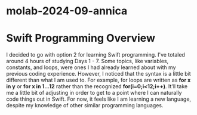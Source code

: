 # molab-2024-09-annica
# Swift Programming Overview
I decided to go with option 2 for learning Swift programming. I've totaled around 4 hours of studying Days 1 - 7. Some topics, like variables, constants, and loops, were ones I had already learned about with my previous coding experience. However, I noticed that the syntax is a little bit different than what I am used to. For example, for loops are written as **for x in y** or **for x in 1...12** rather than the recognized **for(i=0;i<12;i++)**. It'll take me a little bit of adjusting in order to get to a point where I can naturally code things out in Swift. For now, it feels like I am learning a new language, despite my knowledge of other similar programming languages.

